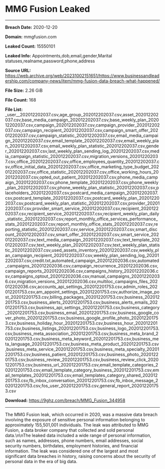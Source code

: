 # MMG Fusion Leaked

------------
**Breach Date:** 2020-12-20

**Domain:** mmgfusion.com

**Leaked Count:** 15550101

**Leaked Info:** Appointments,dob,email,gender,Marital statuses,realname,password,phone,address

**Source URL:** https://web.archive.org/web/20231002151651/https://www.businessandleadership.com/company-news/item/mmg-fusion-data-breach-what-happened/

**File Size:** 2.26 GiB

**File Count:** 168

**File List:** _user__202012202037.csv,age_group_202012202037.csv,asset_202012202037.csv,base_media_campaign_202012202037.csv,base_weekly_plan_202012202037.csv,campaign_202012202037.csv,campaign_provider_202012202037.csv,campaign_recipient_202012202037.csv,campaign_smart_offer_202012202037.csv,campaign_statistic_202012202037.csv,email_media_campaign_202012202037.csv,email_template_202012202037.csv,email_weekly_plan_202012202037.csv,email_weekly_plan_statistic_202012202037.csv,gender_202012202037.csv,last_weekly_plan_sending_log_202012202037.csv,media_campaign_statistic_202012202037.csv,migration_versions_202012202037.csv,office_202012202037.csv,office_employees_quantity_202012202037.csv,office_initial_data_202012202037.csv,office_marketing_type_budget_202012202037.csv,office_statistic_202012202037.csv,office_working_hours_202012202037.csv,opted_out_patient_202012202037.csv,phone_media_campaign_202012202037.csv,phone_template_202012202037.csv,phone_weekly_plan_202012202037.csv,phone_weekly_plan_statistic_202012202037.csv,placeholders_202012202037.csv,postcard_media_campaign_202012202037.csv,postcard_template_202012202037.csv,postcard_weekly_plan_202012202037.csv,postcard_weekly_plan_statistic_202012202037.csv,provider_202012202037.csv,provider_smart_service_202012202037.csv,recipient_202012202037.csv,recipient_service_202012202037.csv,recipient_weekly_plan_daily_statistic_202012202037.csv,report_monthly_office_services_performance_stats_202012202037.csv,report_monthly_office_stats_202012202037.csv,reporting_statistic_202012202037.csv,service_202012202037.csv,smart_discount_202012202037.csv,smart_offer_202012202037.csv,smart_service_202012202037.csv,text_media_campaign_202012202037.csv,text_template_202012202037.csv,text_weekly_plan_202012202037.csv,text_weekly_plan_statistic_202012202037.csv,used_assets_inventory_202012202037.csv,weekly_plan_campaign_recipient_202012202037.csv,weekly_plan_sending_log_202012202037.csv,credit.txt,automated_campaign_202012202036.csv,automated_campaigns_202012202036.csv,campaign_recurrence_202012202036.csv,campaign_reports_202012202036.csv,campaigns_history_202012202036.csv,campaigns_optout_202012202036.csv,manual_campaigns_202012202036.csv,migration_versions_202012202036.csv,multiloc_campaigns_files_202012202036.csv,accounts_api_settings_202012201753.csv,admin_roles_202012201753.csv,am_appoint_settings_202012201753.csv,authorize_image_post_202012201753.csv,billing_packages_202012201753.csv,business_202012201753.csv,business_alerts_202012201753.csv,business_alerts_emails_202012201753.csv,business_api_settings_202012201753.csv,business_category_202012201753.csv,business_email_202012201753.csv,business_google_cover_photo_202012201753.csv,business_google_profile_photo_202012201753.csv,business_holiday_hour_202012201753.csv,business_hour_202012201753.csv,business_listings_202012201753.csv,business_logo_202012201753.csv,business_meta_association_202012201753.csv,business_meta_brand_202012201753.csv,business_meta_keyword_202012201753.csv,business_meta_language_202012201753.csv,business_meta_product_202012201753.csv,business_meta_service_202012201753.csv,business_meta_specialty_202012201753.csv,business_patient_202012201753.csv,business_photo_202012201753.csv,business_review_202012201753.csv,business_review_click_202012201753.csv,business_url_202012201753.csv,email_template_categories_202012201753.csv,email_template_category_business_202012201753.csv,email_templates_202012201753.csv,email_templates_category_shared_202012201753.csv,fb_inbox_conversation_202012201753.csv,fb_inbox_message_202012201753.csv,fos_user_202012201753.csv,general_report_202012201753.csv

**Download:** https://9ghz.com/breach/MMG_Fusion_344958

------------
The MMG Fusion leak, which occurred in 2020, was a massive data breach involving the exposure of sensitive personal information belonging to approximately 155,501,001 individuals. The leak was attributed to MMG Fusion, a data broker company that collected and sold personal data.\n\nThe leaked data included a wide range of personal information, such as names, addresses, phone numbers, email addresses, social security numbers, birthdates, employment histories, and financial information. The leak was considered one of the largest and most significant data breaches in history, raising concerns about the security of personal data in the era of big data.
